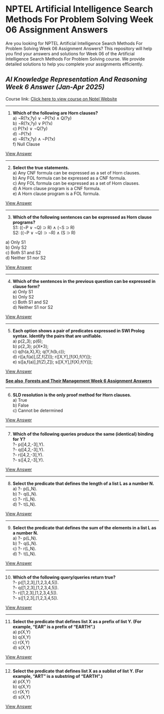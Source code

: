 # NPTEL Artificial Intelligence Search Methods For Problem Solving Week 06 Assignment Answers

Are you looking for NPTEL Artificial Intelligence Search Methods For Problem Solving Week 06 Assignment Answers? This repository will help you find your answers and solutions for Week 06 of the Artificial Intelligence Search Methods For Problem Solving course. We provide detailed solutions to help you complete your assignments efficiently.

## _AI Knowledge Representation And Reasoning Week 6 Answer (Jan-Apr 2025)_

Course link: [Click here to view course on Nptel Website](https://onlinecourses.nptel.ac.in/noc25_cs07/preview)

***

1. **Which of the following are Horn clauses?**\
   a) ¬R(?x,?y) ∨ ¬P(?x) ∧ Q(?y)\
   b) ¬R(?x,?y) ∨ P(?x)\
   c) P(?x) ∨ ¬Q(?y)\
   d) ¬P(?x)\
   e) ¬R(?x,?y) ∧ ¬P(?x)\
   f) Null Clause

[View Answer](https://my.progiez.com/courses/artificial-intelligence-knowledge-representation-and-reasoning-answers/)

***

2. **Select the true statements.**\
   a) Any CNF formula can be expressed as a set of Horn clauses.\
   b) Any FOL formula can be expressed as a CNF formula.\
   c) Any FOL formula can be expressed as a set of Horn clauses.\
   d) A Horn clause program is a CNF formula.\
   e) A Horn clause program is a FOL formula.

[View Answer](https://my.progiez.com/courses/artificial-intelligence-knowledge-representation-and-reasoning-answers/)

***

3. **Which of the following sentences can be expressed as Horn clause programs?**\
   S1: ((¬P ∨ ¬Q) ⊃ R) ∧ (¬S ⊃ R)\
   S2: ((¬P ∨ ¬Q) ⊃ ¬R) ∧ (S ⊃ R)

a) Only S1\
b) Only S2\
c) Both S1 and S2\
d) Neither S1 nor S2

[View Answer](https://my.progiez.com/courses/artificial-intelligence-knowledge-representation-and-reasoning-answers/)

***

4. **Which of the sentences in the previous question can be expressed in clause form?**\
   a) Only S1\
   b) Only S2\
   c) Both S1 and S2\
   d) Neither S1 nor S2

[View Answer](https://my.progiez.com/courses/artificial-intelligence-knowledge-representation-and-reasoning-answers/)

***

5. **Each option shows a pair of predicates expressed in SWI Prolog syntax. Identify the pairs that are unifiable.**\
   a) p(2_3); p(6);\
   b) p(2_3); p(X\*3);\
   c) q(h(a,X),X); q(Y,h(b,c));\
   d) r(\[a,f(a)],\[Z,f(Z)]); r(\[X,Y],\[f(X),f(Y)]);\
   e) s(\[a,f(a)],\[f(Z),Z]); s(\[X,Y],\[f(X),f(Y)]);

[View Answer](https://my.progiez.com/courses/artificial-intelligence-knowledge-representation-and-reasoning-answers/)

[****See also**  **Forests and Their Management Week 6 Assignment Answers****](https://progiez.com/forests-and-their-management-week-6-assignment-answers)

***

6. **SLD resolution is the only proof method for Horn clauses.**\
   a) True\
   b) False\
   c) Cannot be determined

[View Answer](https://my.progiez.com/courses/artificial-intelligence-knowledge-representation-and-reasoning-answers/)

***

7. **Which of the following queries produce the same (identical) binding for Y?**\
   ?- p(\[4,2,-3],Y).\
   ?- q(\[4,2,-3],Y).\
   ?- r(\[4,2,-3],Y).\
   ?- s(\[4,2,-3],Y).

[View Answer](https://my.progiez.com/courses/artificial-intelligence-knowledge-representation-and-reasoning-answers/)

***

8. **Select the predicate that defines the length of a list L as a number N.**\
   a) ?- p(L,N).\
   b) ?- q(L,N).\
   c) ?- r(L,N).\
   d) ?- t(L,N).

[View Answer](https://my.progiez.com/courses/artificial-intelligence-knowledge-representation-and-reasoning-answers/)

***

9. **Select the predicate that defines the sum of the elements in a list L as a number N.**\
   a) ?- p(L,N).\
   b) ?- q(L,N).\
   c) ?- r(L,N).\
   d) ?- t(L,N).

[View Answer](https://my.progiez.com/courses/artificial-intelligence-knowledge-representation-and-reasoning-answers/)

***

10. **Which of the following query/queries return true?**\
    ?- p(\[1,2,3],\[1,2,3,4,5]).\
    ?- q(\[1,2,3],\[1,2,3,4,5]).\
    ?- r(\[1,2,3],\[1,2,3,4,5]).\
    ?- s(\[1,2,3],\[1,2,3,4,5]).

[View Answer](https://my.progiez.com/courses/artificial-intelligence-knowledge-representation-and-reasoning-answers/)

***

11. **Select the predicate that defines list X as a prefix of list Y. (For example, “EAR” is a prefix of “EARTH”.)**\
    a) p(X,Y)\
    b) q(X,Y)\
    c) r(X,Y)\
    d) s(X,Y)

[View Answer](https://my.progiez.com/courses/artificial-intelligence-knowledge-representation-and-reasoning-answers/)

***

12. **Select the predicate that defines list X as a sublist of list Y. (For example, “ART” is a substring of “EARTH”.)**\
    a) p(X,Y)\
    b) q(X,Y)\
    c) r(X,Y)\
    d) s(X,Y)

[View Answer](https://my.progiez.com/courses/artificial-intelligence-knowledge-representation-and-reasoning-answers/)
